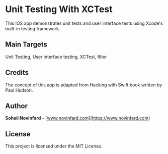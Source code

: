 # Unit Testing With XCTest
This IOS app demonstrates unit tests and user interface tests using Xcode's built-in testing framework.

## Main Targets
Unit Testing, User interface testing, XCTest, filter

## Credits
The concept of this app is adapted from Hacking with Swift book written by Paul Hudson.

## Author
**Soheil Novinfard** - [www.novinfard.com](https://www.novinfard.com)

## License
This project is licensed under the MIT License.